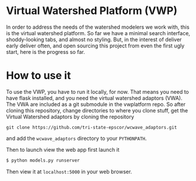# Virtual Watershed Platform (VWP)

In order to address the needs of the watershed modelers we work with,
this is the virtual watershed platform. So far we have a minimal
search interface, shoddy-looking tabs, and almost no styling. But, in
the interest of deliver early deliver often, and open sourcing this
project from even the first ugly start, here is the progress so far. 

# How to use it

To use the VWP, you have to run it locally, for now. That means you need to 
have flask installed, and you need the virtual watershed adaptors
(VWA). The VWA are included as a git submodule in the vwplatform repo.
So after cloning this repository, change directories to where you clone stuff,
get the Virtual Watershed adaptors by cloning the repository

```
git clone https://github.com/tri-state-epscor/wcwave_adaptors.git
```

and add the `wcwave_adaptors` directory to your `PYTHONPATH`.

Then to launch view the web app first launch it

```bash
$ python models.py runserver
```

Then view it at `localhost:5000` in your web browser.
